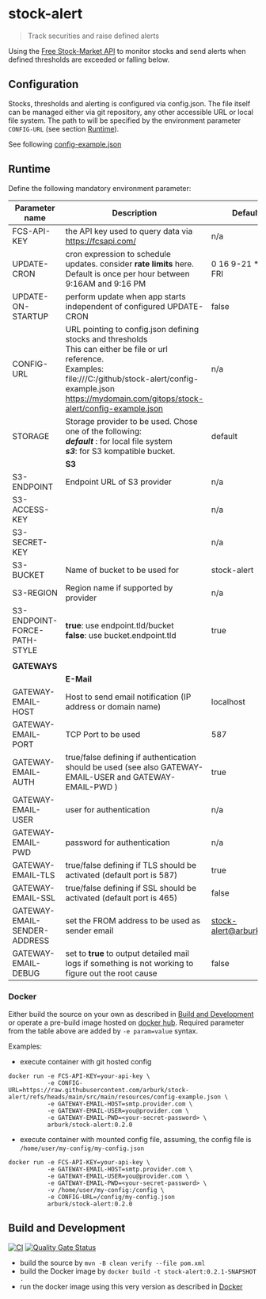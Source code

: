 # stock-alert

> Track securities and raise defined alerts

Using the [Free Stock-Market API](https://fcsapi.com/document/stock-api#stock-report)
to monitor stocks and send alerts when defined thresholds are exceeded or falling below.




## Configuration

Stocks, thresholds and alerting is configured via config.json. The file itself can be managed either via git repository,
any other accessible URL or local file system. The path to will be specified by the environment parameter ``CONFIG-URL``
(see section [Runtime](#runtime)).

See following [config-example.json](src/main/resources/config-example.json)



## Runtime

Define the following mandatory environment parameter:

| Parameter name                | Description                                                                                                                                                                                                                                           | Default value                 |
|-------------------------------|-------------------------------------------------------------------------------------------------------------------------------------------------------------------------------------------------------------------------------------------------------|-------------------------------|
| FCS-API-KEY                   | the API key used to query data via https://fcsapi.com/                                                                                                                                                                                                | n/a                           |
| UPDATE-CRON                   | cron expression to schedule updates. consider __rate limits__ here.<br/> Default is once per hour between 9:16AM and 9:16 PM                                                                                                                          | 0 16 9-21 * * MON-FRI         |
| UPDATE-ON-STARTUP             | perform update when app starts independent of configured UPDATE-CRON                                                                                                                                                                                  | false                         |
| CONFIG-URL                    | URL pointing to config.json defining stocks and thresholds  <br/> This can either be file or url reference. <br/> Examples: <br/> file:///C:/github/stock-alert/config-example.json <br/> https://mydomain.com/gitops/stock-alert/config-example.json | n/a                           |
| STORAGE                       | Storage provider to be used. Chose one of the following: <br>___default___ : for local file system<br/>___s3___: for S3 kompatible bucket.                                                                                                            | default                       |
|                               | __S3__                                                                                                                                                                                                                                                |                               |
| S3-ENDPOINT                   | Endpoint URL of S3 provider                                                                                                                                                                                                                           | n/a                           |
| S3-ACCESS-KEY                 |                                                                                                                                                                                                                                                       | n/a                           |
| S3-SECRET-KEY                 |                                                                                                                                                                                                                                                       | n/a                           |
| S3-BUCKET                     | Name of bucket to be used for                                                                                                                                                                                                                         | stock-alert                   |
| S3-REGION                     | Region name if supported by provider                                                                                                                                                                                                                  | n/a                           |
| S3-ENDPOINT-FORCE-PATH-STYLE  | __true__: use endpoint.tld/bucket <br/> __false__: use bucket.endpoint.tld                                                                                                                                                                            | true                          |
||||
| __GATEWAYS__                  |                                                                                                                                                                                                                                                       |                               |
|                               | __E-Mail__                                                                                                                                                                                                                                            |                               | 
| GATEWAY-EMAIL-HOST            | Host to send email notification (IP address or domain name)                                                                                                                                                                                           | localhost                     |
| GATEWAY-EMAIL-PORT            | TCP Port to be used                                                                                                                                                                                                                                   | 587                           |
| GATEWAY-EMAIL-AUTH            | true/false defining if authentication should be used (see also GATEWAY-EMAIL-USER and GATEWAY-EMAIL-PWD )                                                                                                                                             | true                          |
| GATEWAY-EMAIL-USER            | user for authentication                                                                                                                                                                                                                               | n/a                           |
| GATEWAY-EMAIL-PWD             | password for authentication                                                                                                                                                                                                                           | n/a                           |
| GATEWAY-EMAIL-TLS             | true/false defining if TLS should be activated (default port is 587)                                                                                                                                                                                  | true                          |
| GATEWAY-EMAIL-SSL             | true/false defining if SSL should be activated (default port is 465)                                                                                                                                                                                  | false                         |
| GATEWAY-EMAIL-SENDER-ADDRESS  | set the FROM address to be used as sender email                                                                                                                                                                                                       | stock-alert@arburk.github.com |
| GATEWAY-EMAIL-DEBUG           | set to __true__ to output detailed mail logs if something is not working to figure out the root cause                                                                                                                                                 | false                         |

### Docker
Either build the source on your own as described in  [Build and Development](#build-and-development) or operate a pre-build
image hosted on [docker hub](https://hub.docker.com/r/arburk/stock-alert).
Required parameter from the table above are added by ``-e param=value`` syntax. 

Examples:
- execute container with git hosted config
```
docker run -e FCS-API-KEY=your-api-key \
           -e CONFIG-URL=https://raw.githubusercontent.com/arburk/stock-alert/refs/heads/main/src/main/resources/config-example.json \
           -e GATEWAY-EMAIL-HOST=smtp.provider.com \
           -e GATEWAY-EMAIL-USER=you@provider.com \
           -e GATEWAY-EMAIL-PWD=<your-secret-password> \
           arburk/stock-alert:0.2.0
```
- execute container with mounted config file, assuming, the config file is ``/home/user/my-config/my-config.json``
```
docker run -e FCS-API-KEY=your-api-key \
           -e GATEWAY-EMAIL-HOST=smtp.provider.com \
           -e GATEWAY-EMAIL-USER=you@provider.com \
           -e GATEWAY-EMAIL-PWD=<your-secret-password> \
           -v /home/user/my-config:/config \
           -e CONFIG-URL=/config/my-config.json
           arburk/stock-alert:0.2.0
```

## Build and Development

[![CI](https://github.com/arburk/stock-alert/actions/workflows/ci.yml/badge.svg?branch=main)](https://github.com/arburk/stock-alert/actions/workflows/ci.yml)
[![Quality Gate Status](https://sonarcloud.io/api/project_badges/measure?project=arburk_stock-alert&metric=alert_status)](https://sonarcloud.io/summary/new_code?id=arburk_stock-alert)

- build the source by ``mvn -B clean verify --file pom.xml``
- build the Docker image by ``docker build -t stock-alert:0.2.1-SNAPSHOT . ``
- run the docker image using this very version as described in [Docker](#docker)


